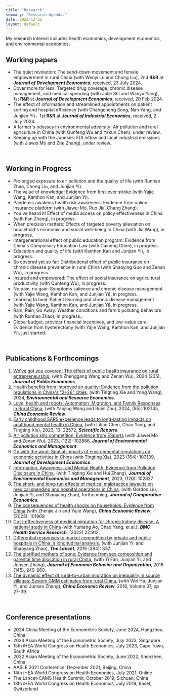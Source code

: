 ```yaml
---
title: "Research"
summary: "Research Agenda."
date: 2022-12-22
layout: default
---
```

My research interest includes health economics, development economics, and environmental economics.

## Working papers

- The quiet revolution: The send-down movement and female empowerment in rural China (with Wenyi Lu and Chong Liu), 2nd **R&R** at ***Journal of Development Economics***, received, 23 July 2024.
- Cover more for less: Targeted drug coverage, chronic disease management, and medical spending (with Julie Shi and Wanyu Yang), 1st **R&R** at ***Journal of Development Economics***, received, 20 Feb 2024.
- The effect of information and streamlined appointments on patient sorting and hospital efficiency (with Changcheng Song, Nan Yang, and Junjian Yi)，1st **R&R** at ***Journal of Industrial Economics***, received, 2 July 2024.
- A farmer's odyssey in environmental adversity: Air pollution and rural agriculture in China (with Qunfeng Wu and Yakun Chen), under review.
- Keeping up with the Joneses: FDI inflow and local industrial emissions (with Jiawei Mo and Zhe Zhang), under review.



&nbsp;
## Working in Progress

- Prolonged exposure to air pollution and the quality of life (with Runhao Zhao, Chong Liu, and Junjian Yi).
- The value of knowledge: Evidence from first-ever stroke (with Yajie Wang, Kamhon Kan, and Junjian Yi).
- Pandemic awakens health risk awareness: Evidence from online insurance platform (with Jiawei Mo, Ruo Jia, Chang Zhang).
- You've heard it! Effect of media access on policy effectiveness in China (with Fan Zhang), in progress.
- When precision matters: Effects of targeted poverty alleviation on household's economic and social well-being in China (with Jia Wang), in progress.          
- Intergenerational effect of public education program: Evidence from China's Compulsory Education Law (with Caineng Chen), in progress.
- Education and quality of life (with Kamhon Kan and Junjian Yi), in progress.
- So covered yet so far: Distributional effect of public insurance on chronic disease prevalence in rural China (with Shaoying Guo and Zenan Wu), in progress.
- Insured and empowered: The effect of social insurance on agricultural productivity (with Qunfeng Wu), in progress.
- No pain, no gain: Symptoms salience and chronic disease management (with Yajie Wang, Kamhon Kan, and Junjian Yi), in progress.
- Learning to heal: Patient learning and chronic disease management (with Yajie Wang, Kamhon Kan, and Junjian Yi), in progress.
- Rain, Rain, Go Away: Weather conditions and firm's polluting behaviors (with Runhao Zhao), in progress。
- Global budget, provider financial incentives, and low-value care: Evidence from hysterectomy (with Yajie Wang, Kamhon Kan, and Junjian Yi), just started.

&nbsp;
## Publications & Forthcomings
1. [We've got you covered! The effect of public health insurance on rural entrepreneurship](https://authors.elsevier.com/a/1jAqAAlw9w-1S), (with Zhenggang Wang and Zenan Wu), 2024 (235), ***Journal of Public Economics***.
1. [Health benefits from improved air quality: Evidence from the pollution regulations in China's “2+26” cities](https://rdcu.be/dDByL), (with Tingting Xie and Yong Wang), 2024, ***Environmental and Resource Economics***.
1. [Love, health and robots: Automation, Migration, and Family Responses in Rural China](https://www.sciencedirect.com/science/article/pii/S1043951X24000348?utm_campaign=STMJ_219742_AUTH_SERV_PA&utm_medium=email&utm_acid=76031217&SIS_ID=&dgcid=STMJ_219742_AUTH_SERV_PA&CMX_ID=&utm_in=DM454923&utm_source=AC_), (with Yaojing Wang and Ruini Zhu), 2024, (85): 102145, ***China Economic Review***.
1. [Early childhood SARS experience leads to long-lasting impacts on adulthood mental health in China](https://www.nature.com/articles/s41598-023-49970-w), (with Litian Chen, Chao Yang, and Tingting Xie), 2023, 13: 22572, ***Scientific Reports***.
1. [Air pollution kills competition: Evidence from ESports](https://www.sciencedirect.com/science/article/pii/S0095069623001043) (with Jiawei Mo and Zenan Wu), 2023, (122): 102886, ***Journal of Environmental Economics and Management***.
1. [Go with the wind: Spatial impacts of environmental regulations on economic activities in China](https://www.sciencedirect.com/science/article/pii/S0304387823000949?dgcid=coauthor) (with Tingting Xie), 2023 (164): 103139, ***Journal of Development Economics***.
1. [Information, Awareness, and Mental Health: Evidence from Pollution Disclosure in China](https://doi.org/10.1016/j.jeem.2023.102827), (with Tingting Xie and Hui Zhang), ***Journal of Environmental Economics and Management***, 2023, (120): 102827
1. [The short- and long-run effects of medical malpractice lawsuits on medical spending and hospital operations in China](https://authors.elsevier.com/a/1hFH1XZqAFfIl), (with Gordon Liu, Junjian Yi, and Shaoyang Zhao), forthcoming, ***Journal of Comparative Economics***.
1. [The consequences of health shocks on households: Evidence from China](https://www.sciencedirect.com/science/article/pii/S1043951X23000548?via%3Dihub) (with Zhenjie Jin and Yajie Wang), ***China Economic Review***, (2023): 101969
1. [Cost-effectiveness of medical migration for chronic kidney disease: A national study in China](https://pubmed.ncbi.nlm.nih.gov/35831849/) (with Yumeng Ao, Chao Yang, et al.), ***BMC Health Service Research***, (2022) 22:912.
1. [Differential responses to market competition by private and public hospitals in China: a longitudinal analysis](https://www.sciencedirect.com/science/article/pii/S0140673619323736), (with Junjian Yi, and Shaoyang Zhao), ***The Lancet***, 2019 (394): S37.
1. [The glorified mothers of sons: Evidence from sex composition and parental time allocation in rural China](https://www.sciencedirect.com/science/article/pii/S0167268117303165),
(with Yi Fan, Junjian Yi, and Junsen Zhang), ***Journal of Economic Behavior and Organization***, 2018 (145), 249-260.
1. [The dynamic effect of rural-to-urban migration on inequality in source villages: System GMM estimates from rural China](https://www.sciencedirect.com/science/article/pii/S1043951X15001145), (with Wei Ha, Junjian Yi, and Junsen Zhang), ***China Economic Review***, 2016, Volume 37, pp 27-39.

&nbsp;
## Conference presentations

- 2024 China Meeting of the Econometric Society, June 2024, Hangzhou, China
- 2023 Asian Meeting of the Econometric Society, July 2023, Singapore
- 15th iHEA World Congress on Health Economics, July 2023, Cape Town, South Africa
- 2022 Asian Meeting of the Econometric Society, June 2022, Shenzhen, China
- AASLE 2021 Conference, December 2021, Beijing, China 
- 14th iHEA World Congress on Health Economics, July 2021, Online
- The Lancet-CAMS Health Summit, October 2019, Sichuan, China
- 13th iHEA World Congress on Health Economics, July 2019, Basel, Switzerland

